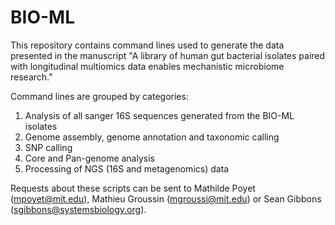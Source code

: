 # BIO-ML

This repository contains command lines used to generate the data presented in the manuscript "A library of human gut bacterial isolates paired with longitudinal multiomics data enables mechanistic microbiome research."

Command lines are grouped by categories: 
  1) Analysis of all sanger 16S sequences generated from the BIO-ML isolates
  2) Genome assembly, genome annotation and taxonomic calling
  3) SNP calling
  4) Core and Pan-genome analysis
  5) Processing of NGS (16S and metagenomics) data

Requests about these scripts can be sent to Mathilde Poyet (mpoyet@mit.edu), Mathieu Groussin (mgroussi@mit.edu) or Sean Gibbons (sgibbons@systemsbiology.org).
